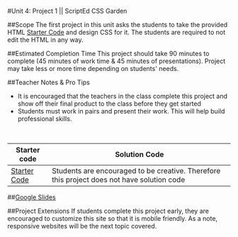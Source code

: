 #Unit 4: Project 1 || ScriptEd CSS Garden


##Scope
The first project in this unit asks the students to take the provided HTML [Starter Code](https://popcode.org/?gist=00dec2d499df0019b76afd804b4772a7) and design CSS for it. The students are required to not edit the HTML in any way. 


##Estimated Completion Time
This project should take 90 minutes to complete (45 minutes of work time & 45 minutes of presentations). Project may take less or more time depending on students' needs.  

##Teacher Notes & Pro Tips
* It is encouraged that the teachers in the class complete this project and show off their final product to the class before they get started
* Students must work in pairs and present their work. This will help build professional skills.

<br>

| Starter code | Solution Code |
|-------|-------|
|[Starter Code](https://popcode.org/?gist=00dec2d499df0019b76afd804b4772a7) | Students are encouraged to be creative. Therefore this project does not have solution code |

##[Google Slides](https://docs.google.com/presentation/d/1_SDEEjl2-rxSspK5AWUfRXy6Z9TqCpx0ssWkybGPBeE/edit?usp=sharing)

##Project Extensions
If students complete this project early, they are encouraged to customize this site so that it is mobile friendly. As a note, responsive websites will be the next topic covered.




